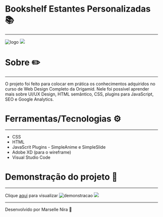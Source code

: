 # Bookshelf Estantes Personalizadas 📚
---
![logo](./Bookshelf/img/marca.svg)
<img src="./Bookshelf/img/marca.svg">

# Sobre ✏️
---
O projeto foi feito para colocar em prática os conhecimentos adquiridos no curso de Web Design Completo da Origamid. Nele foi possível aprender mais sobre UI/UX Design, HTML semântico, CSS, plugins para JavaScript, SEO e Google Analytics.

# Ferramentas/Tecnologias ⚙️
---
* CSS
* HTML
* JavaScrit Plugins  - SimpleAnime e SimpleSlide
* Adobe XD (para o wireframe)
* Visual Studio Code

# Demonstração do projeto 🔬
---
Clique [aqui](https://abookshelf.netlify.app) para visualizar
![demonstracao](./Bookshelf/img/demo.jpg)
<img src="./Bookshelf/img/demo.jpg">
	
---
Desenvolvido por Marselle Nira 🙋
